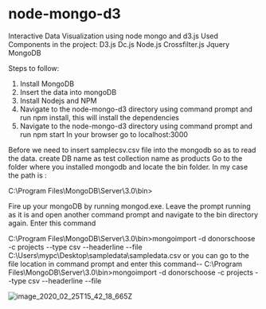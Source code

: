 # node-mongo-d3
Interactive Data Visualization using node mongo and d3.js
Used Components in the project:
D3.js
Dc.js
Node.js
Crossfilter.js
Jquery
MongoDB

Steps to follow:

1. Install MongoDB
2. Insert the data into mongoDB
3. Install Nodejs and NPM
4. Navigate to the node-mongo-d3 directory using command prompt and run npm install, this will install the dependencies
5. Navigate to the node-mongo-d3 directory using command prompt and run npm start
   In your browser go to localhost:3000
   
Before we need to insert samplecsv.csv file into the mongodb so as to read the data.
   create DB name as test 
   collection name as products
Go to the folder where you installed mongodb and locate the bin folder. In my case the path is :

C:\Program Files\MongoDB\Server\3.0\bin>

Fire up your mongoDB by running mongod.exe. Leave the prompt running as it is and open another command prompt and navigate to the bin directory again. Enter this command
 
C:\Program Files\MongoDB\Server\3.0\bin>mongoimport -d donorschoose -c projects --type csv --headerline --file C:\Users\mypc\Desktop\sampledata\sampledata.csv
or
you can go to the file location in command prompt and enter this command--  C:\Program Files\MongoDB\Server\3.0\bin>mongoimport -d donorschoose -c projects --type csv --headerline --file 
   
   
![image_2020_02_25T15_42_18_665Z](https://user-images.githubusercontent.com/32735357/75322942-d3826480-5899-11ea-9fcb-21cbdcd5d075.png)

